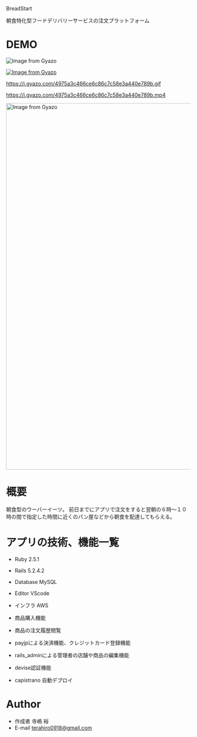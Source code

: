 BreadStart
 
朝食特化型フードデリバリーサービスの注文プラットフォーム
 
# DEMO

![Image from Gyazo](https://i.gyazo.com/4975a3c466ce6c86c7c58e3a440e789b.gif)

[![Image from Gyazo](https://i.gyazo.com/4975a3c466ce6c86c7c58e3a440e789b.gif)](https://gyazo.com/4975a3c466ce6c86c7c58e3a440e789b)

https://i.gyazo.com/4975a3c466ce6c86c7c58e3a440e789b.gif

https://i.gyazo.com/4975a3c466ce6c86c7c58e3a440e789b.mp4

<a href="https://gyazo.com/4975a3c466ce6c86c7c58e3a440e789b"><img src="https://i.gyazo.com/4975a3c466ce6c86c7c58e3a440e789b.gif" alt="Image from Gyazo" width="1000"/></a>
 

 
# 概要
 
朝食型のウーバーイーツ。
前日までにアプリで注文をすると翌朝の６時〜１０時の間で指定した時間に近くのパン屋などから朝食を配達してもらえる。
 

# アプリの技術、機能一覧

* Ruby 2.5.1
* Rails 5.2.4.2
* Database MySQL
* Editor VScode
* インフラ AWS

* 商品購入機能
* 商品の注文履歴閲覧
* payjpによる決済機能、クレジットカード登録機能
* rails_adminによる管理者の店舗や商品の編集機能
* devise認証機能
* capistrano 自動デプロイ
 
# Author
 
* 作成者 寺嶋 裕
* E-mail terahiro0918@gmail.com
